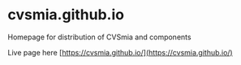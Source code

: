 # cvsmia.github.io
Homepage for distribution of CVSmia and components

Live page here [https://cvsmia.github.io/](https://cvsmia.github.io/)
